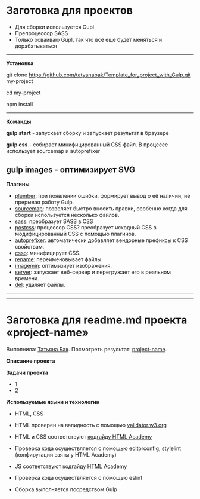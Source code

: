 # Заготовка для проектов

* Для сборки используется Gupl
* Препроцессор SASS
* Только осваиваю Gupl, так что всё еще будет меняться и дорабатываться
---
**Установка**

git clone https://github.com/tatyanabak/Template_for_project_with_Gulp.git my-project

cd my-project

npm install

---
**Команды**

**gulp start** - запускает сборку и запускает результат в браузере

**gulp css** - собирает минифицированный CSS файл. В процессе использует sourcemap и autoprefixer

**gulp images** - оптимизирует SVG
---
**Плагины**

* [plumber](https://www.npmjs.com/package/gulp-plumber): при появлении ошибки, формирует вывод о её наличии, не прерывая работу Gulp.
* [sourcemap](https://www.npmjs.com/package/gulp-sourcemaps): позволяет быстро вносить правки, особенно когда для сборки используется несколько файлов.
* [sass](https://www.npmjs.com/package/gulp-sass): преобразует SASS в CSS
* [postcss](https://www.npmjs.com/package/gulp-postcss): процессор CSS? преобразует исходный CSS в модифицированный CSS с помощью плагинов.
* [autoprefixer](https://www.npmjs.com/package/autoprefixer): автоматически добавляет вендорные префиксы к CSS свойствам.
* [csso](https://www.npmjs.com/package/gulp-csso): минифицирует CSS.
* [rename](https://www.npmjs.com/package/gulp-rename): переименовывает файлы.
* [imagemin](https://www.npmjs.com/package/gulp-imagemin): оптимизиует изображения.
* [server](https://www.npmjs.com/package/browser-sync): запускает веб-сервер и перегружает его в реальном времени.
* [del](https://www.npmjs.com/package/del): удаляет файлы.
---
---
# Заготовка для readme.md проекта «project-name»
Выполнила: [Татьяна Бак](https://github.com/tatyanabak).
Посмотреть результат: [project-name](https://tatyanabak.github.io/project-name/).

**Описание проекта**

**Задачи проекта**
* 1
* 2

**Используемые языки и технологии**
* HTML, CSS
* HTML проверен на валидность с помощью [validator.w3.org](https://validator.w3.org/)
* HTML и CSS соответствуют [кодгайду HTML Academy](https://codeguide.academy/html-css.html)
* Проверка кода осуществляется с помощью editorconfig, stylelint (конфиругации взяты у HTML Academy)

* JS соответствуют [кодгайду HTML Academy](https://codeguide.academy/javascript.html)
* Проверка кода осуществляется с помощью eslint

* Сборка выполняется посредством Gulp
